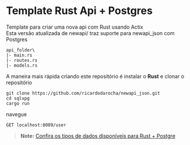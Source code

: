 # Template Rust Api + Postgres

Template para criar uma nova api com Rust usando Actix  
Esta versão atualizada de newapi/ traz suporte para newapi_json com Postgres


```
api_folder\
|- main.rs
|- routes.rs
|- models.rs
```

A maneira mais rápida criando este repositório é instalar o **Rust** e clonar o repositório

```Shell
git clone https://github.com/ricardodarocha/newapi_json.git
cd sqlxpg 
cargo run
```

navegue
```
GET localhost:8089/user
```


> **Note:** [Confira os tipos de dados disponíveis para Rust + Postgre](https://kotiri.com/2018/01/31/postgresql-diesel-rust-types.html)
